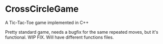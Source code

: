 # CrossCircleGame
A Tic-Tac-Toe game implemented in C++

Pretty standard game, needs a bugfix for the same repeated moves, but it's functional.
WIP FIX.
Will have different functions files.

